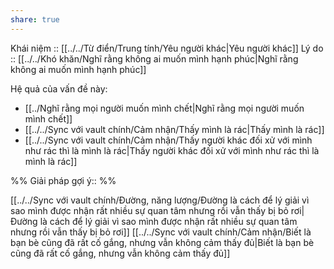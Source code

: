 ```yaml
---
share: true
---
```

Khái niệm :: [[../../Từ điển/Trung tính/Yêu người khác|Yêu người khác]]
Lý do :: [[../../Khó khăn/Nghĩ rằng không ai muốn mình hạnh phúc|Nghĩ rằng không ai muốn mình hạnh phúc]]

Hệ quả của vấn đề này:
- [[../Nghĩ rằng mọi người muốn mình chết|Nghĩ rằng mọi người muốn mình chết]]
- [[../../Sync với vault chính/Cảm nhận/Thấy mình là rác|Thấy mình là rác]]
- [[../../Sync với vault chính/Cảm nhận/Thấy người khác đối xử với mình như rác thì là mình là rác|Thấy người khác đối xử với mình như rác thì là mình là rác]]


%%
Giải pháp gợi ý:: 
%%


[[../../Sync với vault chính/Đường, năng lượng/Đường là cách để lý giải vì sao mình được nhận rất nhiều sự quan tâm nhưng rồi vẫn thấy bị bỏ rơi|Đường là cách để lý giải vì sao mình được nhận rất nhiều sự quan tâm nhưng rồi vẫn thấy bị bỏ rơi]]
[[../../Sync với vault chính/Cảm nhận/Biết là bạn bè cũng đã rất cố gắng, nhưng vẫn không cảm thấy đủ|Biết là bạn bè cũng đã rất cố gắng, nhưng vẫn không cảm thấy đủ]]
